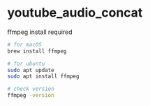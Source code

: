 # youtube_audio_concat

ffmpeg install required

```bash
# for macOS
brew install ffmpeg

# for ubuntu
sudo apt update
sudo apt install ffmpeg

# check version
ffmpeg -version
```